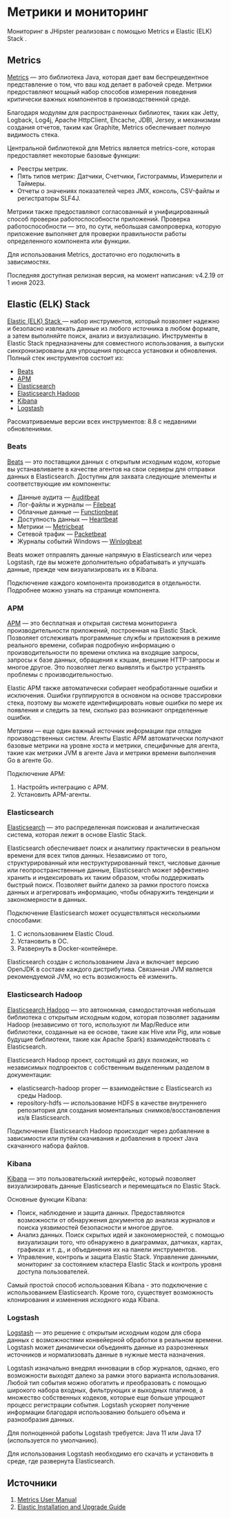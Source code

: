 # Метрики и мониторинг
Мониторинг в JHipster реализован с помощью Metrics и Elastic (ELK) Stack .

## Metrics

[Metrics](https://metrics.dropwizard.io/) — это библиотека Java, которая дает вам беспрецедентное представление о том, что ваш код делает в рабочей среде.
Метрики предоставляют мощный набор способов измерения поведения критически важных компонентов в производственной среде.

Благодаря модулям для распространенных библиотек, таких как Jetty, Logback, Log4j, Apache HttpClient, Ehcache, JDBI, Jersey, и механизмам создания отчетов, таким как Graphite, Metrics обеспечивает полную видимость стека.

Центральной библиотекой для Metrics является metrics-core, которая предоставляет некоторые базовые функции:
- Реестры метрик.
- Пять типов метрик: Датчики, Счетчики, Гистограммы, Измерители и Таймеры.
- Отчеты о значениях показателей через JMX, консоль, CSV-файлы и регистраторы SLF4J.

Метрики также предоставляют согласованный и унифицированный способ проверки работоспособности приложений. Проверка работоспособности — это, по сути, небольшая самопроверка, которую приложение выполняет для проверки правильности работы определенного компонента или функции.

Для использования Metrics, достаточно его подключить в зависимостях.

Последняя доступная релизная версия, на момент написания: v4.2.19 от 1 июня 2023.


## Elastic (ELK) Stack 
[Elastic (ELK) Stack ](https://www.elastic.co/elastic-stack/) — набор инструментов, который позволяет надежно и безопасно извлекать данные из любого источника в любом формате, а затем выполняйте поиск, анализ и визуализацию. Инструменты в Elastic Stack предназначены для совместного использования, а выпуски синхронизированы для упрощения процесса установки и обновления. Полный стек инструментов состоит из:
- [Beats](#Beats)
- [APM](#APM)
- [Elasticsearch](#Elasticsearch)
- [Elasticsearch Hadoop](#ElasticsearchHadoop)
- [Kibana](#Kibana)
- [Logstash](#Logstash)

Рассматриваемые версии всех инструментов: 8.8 с недавними обновлениями.


### <a id="Beats">Beats</a>
[Beats](https://www.elastic.co/guide/en/beats/libbeat/8.8/index.html) — это поставщики данных с открытым исходным кодом, которые вы устанавливаете в качестве агентов на свои серверы для отправки данных в Elasticsearch. Доступны для захвата следующие элементы и соответствующие им компоненты:
- Данные аудита — [Auditbeat](https://www.elastic.co/products/beats/auditbeat)
- Лог-файлы и журналы — [Filebeat](https://www.elastic.co/products/beats/filebeat)
- Облачные данные —	[Functionbeat](https://www.elastic.co/products/beats/functionbeat)
- Доступность данных — [Heartbeat](https://www.elastic.co/products/beats/heartbeat)
- Метрики — [Metricbeat](https://www.elastic.co/products/beats/metricbeat)
- Сетевой трафик — [Packetbeat](https://www.elastic.co/products/beats/packetbeat)
- Журналы событий Windows — [Winlogbeat](https://www.elastic.co/products/beats/winlogbeat)

Beats может отправлять данные напрямую в Elasticsearch или через Logstash, где вы можете дополнительно обрабатывать и улучшать данные, прежде чем визуализировать их в Kibana.

Подключение каждого компонента производится в отдельности. Подробнее можно узнать на странице компонента.


### <a id="APM">APM</a>
[APM](https://www.elastic.co/guide/en/apm/guide/8.8/index.html) — это бесплатная и открытая система мониторинга производительности приложений, построенная на Elastic Stack. Позволяет отслеживать программные службы и приложения в режиме реального времени, собирая подробную информацию о производительности по времени отклика на входящие запросы, запросы к базе данных, обращения к кэшам, внешние HTTP-запросы и многое другое. Это позволяет легко выявлять и быстро устранять проблемы с производительностью.

Elastic APM также автоматически собирает необработанные ошибки и исключения. Ошибки группируются в основном на основе трассировки стека, поэтому вы можете идентифицировать новые ошибки по мере их появления и следить за тем, сколько раз возникают определенные ошибки.

Метрики — еще один важный источник информации при отладке производственных систем. Агенты Elastic APM автоматически получают базовые метрики на уровне хоста и метрики, специфичные для агента, такие как метрики JVM в агенте Java и метрики времени выполнения Go в агенте Go.

Подключение АРМ:
1. Настройть интеграцию с APM.
2. Установить APM-агенты.


### <a id="Elasticsearch">Elasticsearch</a>
[Elasticsearch](https://www.elastic.co/guide/en/elasticsearch/reference/8.8/index.html) — это распределенная поисковая и аналитическая система, которая лежит в основе Elastic Stack.

Elasticsearch обеспечивает поиск и аналитику практически в реальном времени для всех типов данных. Независимо от того, структурированный или неструктурированный текст, числовые данные или геопространственные данные, Elasticsearch может эффективно хранить и индексировать их таким образом, чтобы поддерживать быстрый поиск. Позволяет выйти далеко за рамки простого поиска данных и агрегировать информацию, чтобы обнаружить тенденции и закономерности в данных.

Подключение Elasticsearch может осуществляться несколькими способами:
1. С использованием Elastic Cloud.
2. Установить в ОС.
3. Развернуть в Docker-контейнере.

Elasticsearch создан с использованием Java и включает версию OpenJDK в составе каждого дистрибутива. Связанная JVM является рекомендуемой JVM, но есть возможность её изменить.


### <a id="ElasticsearchHadoop">Elasticsearch Hadoop</a>
[Elasticsearch Hadoop](https://www.elastic.co/guide/en/elasticsearch/hadoop/8.8/index.html) — это автономная, самодостаточная небольшая библиотека с открытым исходным кодом, которая позволяет заданиям Hadoop (независимо от того, используют ли Map/Reduce или библиотеки, созданные на ее основе, такие как Hive или Pig, или новые будущие библиотеки, такие как Apache Spark) взаимодействовать с Elasticsearch.

Elasticsearch Hadoop проект, состоящий из двух похожих, но независимых подпроектов с собственным выделенным разделом в документации:
- elasticsearch-hadoop proper — взаимодействие с Elasticsearch из среды Hadoop.
- repository-hdfs — использование HDFS в качестве внутреннего репозитория для создания моментальных снимков/восстановления из/в Elasticsearch.

Подключение Elasticsearch Hadoop происходит через добавление в зависимости или путём скачивания и добавления в проект Java скачанного набора файлов.


### <a id="Kibana">Kibana</a>
[Kibana](https://www.elastic.co/guide/en/kibana/8.8/index.html) — это пользовательский интерфейс, который позволяет визуализировать данные Elasticsearch и перемещаться по Elastic Stack.

Основные функции Kibana:
- Поиск, наблюдение и защита данных. Предоставляются возможности от обнаружения документов до анализа журналов и поиска уязвимостей безопасности и многое другое.
- Анализ данных. Поиск скрытых идей и закономерностей, с помощью визуализации того, что обнаружено в диаграммах, датчиках, картах, графиках и т. д., и объединения их на панели инструментов.
- Управление, контроль и защита Elastic Stack. Управление данными, мониторинг за состоянием кластера Elastic Stack и контроль уровня доступа пользователей.

Самый простой способ использования Kibana - это подключение с использованием Elasticsearch. Кроме того, существует возможность клонирования и изменения исходного кода Kibana.


### <a id="Logstash">Logstash</a>
[Logstash](https://www.elastic.co/guide/en/logstash/8.8/index.html) — это решение с открытым исходным кодом для сбора данных с возможностями конвейерной обработки в реальном времени. Logstash может динамически объединять данные из разрозненных источников и нормализовать данные в нужные места назначения. 

Logstash изначально внедрял инновации в сбор журналов, однако, его возможности выходят далеко за рамки этого варианта использования. Любой тип события можно обогатить и преобразовать с помощью широкого набора входных, фильтрующих и выходных плагинов, а множество собственных кодеков, которые еще больше упрощают процесс регистрации события. Logstash ускоряет получение информации благодаря использованию большего объема и разнообразия данных.

Для полноценной работы Logstash требуется: Java 11 или Java 17 (используется по умолчанию).

Для использования Logstash необходимо его скачать и установить в среде, где развернута Elasticsearch.


## Источники
1. [Metrics User Manual](https://metrics.dropwizard.io/4.2.0/manual/index.html)
2. [Elastic Installation and Upgrade Guide](https://www.elastic.co/guide/en/elastic-stack/current/index.html)